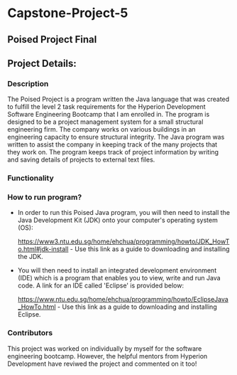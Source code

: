 # Capstone-Project-5
## Poised Project Final
## Project Details: 
### Description
The Poised Project is a program written the Java language that was created to fulfill the level 2 task requirements for the Hyperion Development Software Engineering Bootcamp that I am enrolled in. 
The program is designed to be a project management system for a small structural engineering firm. The company works on various buildings in an engineering capacity to ensure structural integrity. 
The Java program was written to assist the company in keeping track of the many projects that they work on. The program keeps track of project information by writing and saving details of
projects to external text files. 

### Functionality



### How to run program?

* In order to run this Poised Java program, you will then need to install the Java Development Kit (JDK) onto your computer's operating system (OS):

  https://www3.ntu.edu.sg/home/ehchua/programming/howto/JDK_HowTo.html#jdk-install - Use this link as a guide to downloading and installing the JDK.
* You will then need to install an integrated development environment (IDE) which is a program that enables you to view, write and run Java code. A link for an IDE called 'Eclipse' is provided below:

  https://www.ntu.edu.sg/home/ehchua/programming/howto/EclipseJava_HowTo.html - Use this link as a guide to downloading and installing Eclipse.

### Contributors
This project was worked on individually by myself for the software engineering bootcamp. 
However, the helpful mentors from Hyperion Development have reviwed the project and commented on it too!
